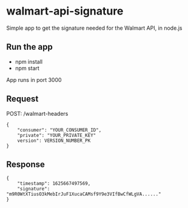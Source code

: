 # walmart-api-signature
Simple app to get the signature needed for the Walmart API, in node.js

## Run the app
- npm install
- npm start


App runs in port 3000


## Request

POST: /walmart-headers

```
{
    "consumer": "YOUR_CONSUMER_ID",
    "private": "YOUR_PRIVATE_KEY"
    version": VERSION_NUMBER_PK
}
```

## Response

```
{
    "timestamp": 1625667497569,
    "signature": "m9R0WtXTiusO3kMebIrJuF1XucaCAMsf9Y9e3VIfBwCfWLgVA......"
}
```
